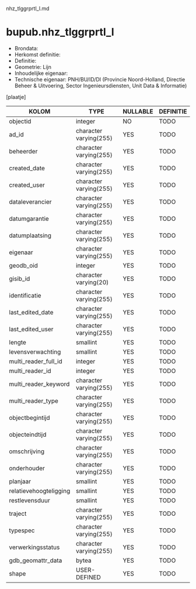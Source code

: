 nhz_tlggrprtl_l.md

# bupub.nhz_tlggrprtl_l


* Brondata: 
* Herkomst definitie: 
* Definitie: 
* Geometrie: Lijn
* Inhoudelijke eigenaar: 
* Technische eigenaar: PNH/BU/ID/DI (Provincie Noord-Holland, Directie Beheer & Uitvoering, Sector Ingenieursdiensten, Unit Data & Informatie)

[plaatje]


|KOLOM                            |TYPE                       |NULLABLE|DEFINITIE|
|------                           |----                       |-----   |-----    |
|objectid                         |integer                    |NO      |TODO|
|ad_id                            |character varying(255)     |YES     |TODO|
|beheerder                        |character varying(255)     |YES     |TODO|
|created_date                     |character varying(255)     |YES     |TODO|
|created_user                     |character varying(255)     |YES     |TODO|
|dataleverancier                  |character varying(255)     |YES     |TODO|
|datumgarantie                    |character varying(255)     |YES     |TODO|
|datumplaatsing                   |character varying(255)     |YES     |TODO|
|eigenaar                         |character varying(255)     |YES     |TODO|
|geodb_oid                        |integer                    |YES     |TODO|
|gisib_id                         |character varying(20)      |YES     |TODO|
|identificatie                    |character varying(255)     |YES     |TODO|
|last_edited_date                 |character varying(255)     |YES     |TODO|
|last_edited_user                 |character varying(255)     |YES     |TODO|
|lengte                           |smallint                   |YES     |TODO|
|levensverwachting                |smallint                   |YES     |TODO|
|multi_reader_full_id             |integer                    |YES     |TODO|
|multi_reader_id                  |integer                    |YES     |TODO|
|multi_reader_keyword             |character varying(255)     |YES     |TODO|
|multi_reader_type                |character varying(255)     |YES     |TODO|
|objectbegintijd                  |character varying(255)     |YES     |TODO|
|objecteindtijd                   |character varying(255)     |YES     |TODO|
|omschrijving                     |character varying(255)     |YES     |TODO|
|onderhouder                      |character varying(255)     |YES     |TODO|
|planjaar                         |smallint                   |YES     |TODO|
|relatievehoogteligging           |smallint                   |YES     |TODO|
|restlevensduur                   |smallint                   |YES     |TODO|
|traject                          |character varying(255)     |YES     |TODO|
|typespec                         |character varying(255)     |YES     |TODO|
|verwerkingsstatus                |character varying(255)     |YES     |TODO|
|gdb_geomattr_data                |bytea                      |YES     |TODO|
|shape                            |USER-DEFINED               |YES     |TODO|
